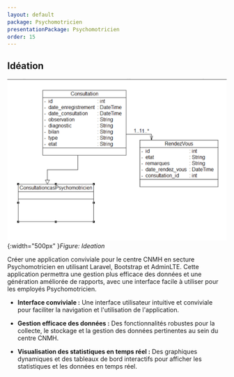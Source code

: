 ```yaml
---
layout: default
package: Psychomotricien
presentationPackage: Psychomotricien
order: 15
---
```


## Idéation

![Idéation](./images/Diagramme-de-classes.png){:width="500px" }*Figure: Ideation*

<!-- note -->
Créer une application conviviale pour le centre CNMH en secture Psychomotricien en utilisant Laravel, Bootstrap et AdminLTE. Cette application permettra une gestion plus efficace des données et une génération améliorée de rapports, avec une interface facile à utiliser pour les employés Psychomotricien.

- **Interface conviviale :** Une interface utilisateur intuitive et conviviale pour faciliter la navigation et l'utilisation de l'application.

- **Gestion efficace des données :** Des fonctionnalités robustes pour la collecte, le stockage et la gestion des données pertinentes au sein du centre CNMH.

- **Visualisation des statistiques en temps réel :** Des graphiques dynamiques et des tableaux de bord interactifs pour afficher les statistiques et les données en temps réel.

<!-- new slide -->






